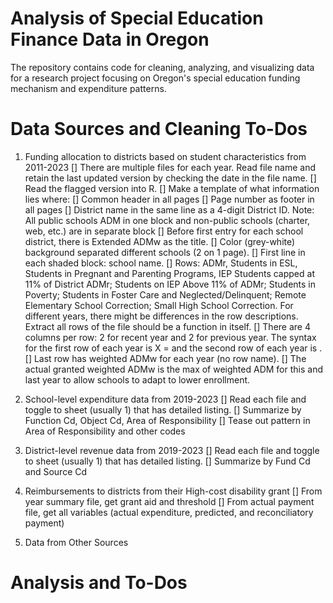 # Analysis of Special Education Finance Data in Oregon

The repository contains code for cleaning, analyzing, and visualizing data for a research project focusing on Oregon's special education funding mechanism and expenditure patterns. 

# Data Sources and Cleaning To-Dos

1. Funding allocation to districts based on student characteristics from 2011-2023
[] There are multiple files for each year. Read file name and retain the last updated version by checking the date in the file name.
[] Read the flagged version into R.
[] Make a template of what information lies where: 
	[] Common header in all pages
	[] Page number as footer in all pages
	[] District name in the same line as a 4-digit District ID. Note: All public schools ADM in one block and non-public schools (charter, web, etc.) are in separate block
	[] Before first entry for each school district, there is <year> Extended ADMw as the title. 
	[] Color (grey-white) background separated different schools (2 on 1 page).
	[] First line in each shaded block: school name.
	[] Rows: ADMr, Students in ESL, Students in Pregnant and Parenting Programs, <Total> IEP Students capped at 11% of District ADMr; Students on IEP Above 11% of ADMr; Students in Poverty; Students in Foster Care and Neglected/Delinquent; Remote Elementary School Correction; Small High School Correction. For different years, there might be differences in the row descriptions. Extract all rows of the file should be a function in itself.
	[] There are 4 columns per row: 2 for recent year and 2 for previous year. The syntax for the first row of each year is <total> X <weight>= and the second row of each year is <weighted ADMw>.
	[] Last row has weighted ADMw for each year (no row name). 
	[] The actual granted weighted ADMw is the max of weighted ADM for this and last year to allow schools to adapt to lower enrollment. 

2. School-level expenditure data from 2019-2023
[] Read each file and toggle to sheet (usually 1) that has detailed listing.
[] Summarize by Function Cd, Object Cd, Area of Responsibility
[] Tease out pattern in Area of Responsibility and other codes

3. District-level revenue data from 2019-2023
[] Read each file and toggle to sheet (usually 1) that has detailed listing.
[] Summarize by Fund Cd and Source Cd

4. Reimbursements to districts from their High-cost disability grant
[] From year summary file, get grant aid and threshold
[] From actual payment file, get all variables (actual expenditure, predicted, and reconciliatory payment)

5. Data from Other Sources

# Analysis and To-Dos 

<To Add>



